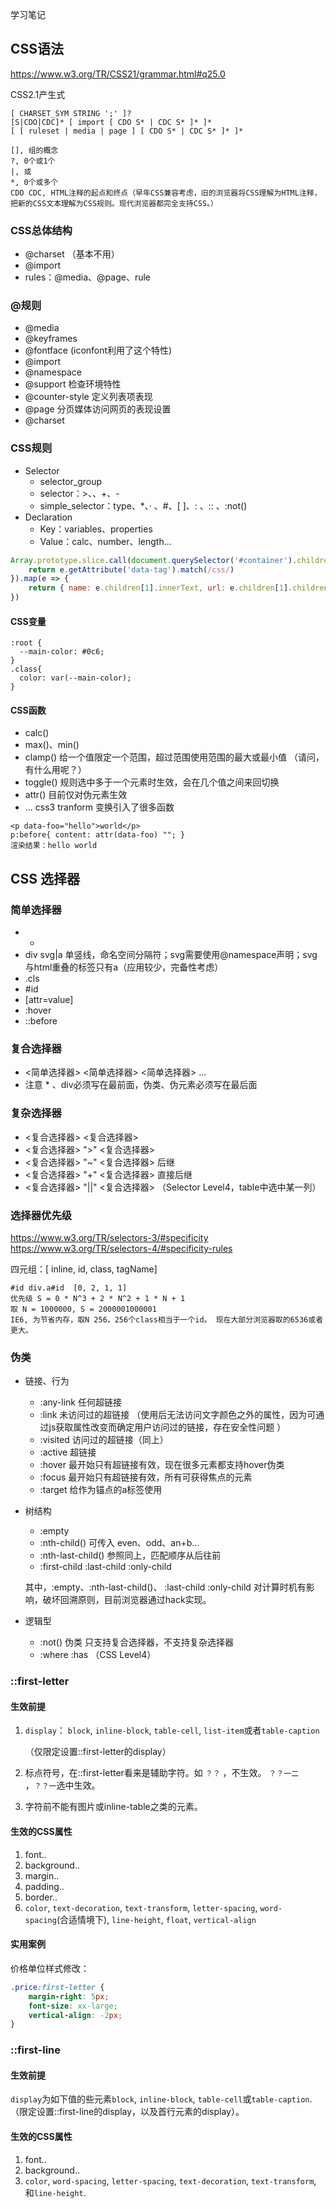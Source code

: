 学习笔记

## CSS语法

https://www.w3.org/TR/CSS21/grammar.html#q25.0

CSS2.1产生式

```
[ CHARSET_SYM STRING ';' ]?
[S|CDO|CDC]* [ import [ CDO S* | CDC S* ]* ]*
[ [ ruleset | media | page ] [ CDO S* | CDC S* ]* ]*

[], 组的概念
?, 0个或1个
|, 或
*, 0个或多个
CDO CDC, HTML注释的起点和终点（早年CSS兼容考虑，旧的浏览器将CSS理解为HTML注释，把新的CSS文本理解为CSS规则。现代浏览器都完全支持CSS。）
```

### CSS总体结构

- @charset （基本不用）
- @import
- rules：@media、@page、rule

### @规则

- @media
- @keyframes
- @fontface (iconfont利用了这个特性)
- @import
- @namespace 
- @support  检查环境特性
- @counter-style  定义列表项表现
- @page  分页媒体访问网页的表现设置
- @charset

### CSS规则  

- Selector
  - selector_group
  - selector：>、<sp>、+、-
  - simple_selector：type、*、· 、#、[ ]、: 、:: 、:not()
- Declaration
  - Key：variables、properties
  - Value：calc、number、length...

```js
Array.prototype.slice.call(document.querySelector('#container').children).filter(e => {
	return e.getAttribute('data-tag').match(/css/)
}).map(e => {
	return { name: e.children[1].innerText, url: e.children[1].children[0].href }
})
```

#### CSS变量
```
:root {
  --main-color: #0c6;
}
.class{
  color: var(--main-color);
}
```

#### CSS函数

- calc()
- max()、min()
- clamp()  给一个值限定一个范围，超过范围使用范围的最大或最小值 （请问，有什么用呢？）
- toggle()  规则选中多于一个元素时生效，会在几个值之间来回切换
- attr()  目前仅对伪元素生效
- ... css3 tranform 变换引入了很多函数
```
<p data-foo="hello">world</p>
p:before{ content: attr(data-foo) ""; }
渲染结果：hello world
```

## CSS 选择器

### 简单选择器

- *
- div svg|a 单竖线，命名空间分隔符；svg需要使用@namespace声明；svg与html重叠的标签只有a（应用较少，完备性考虑）
- .cls
- #id
- [attr=value]
- :hover
- ::before

### 复合选择器

- <简单选择器> <简单选择器> <简单选择器> ...
- 注意 * 、div必须写在最前面，伪类、伪元素必须写在最后面

### 复杂选择器

- <复合选择器> <sp> <复合选择器> 
- <复合选择器> ">" <复合选择器>
- <复合选择器> "~" <复合选择器>  后继
- <复合选择器> "+" <复合选择器>  直接后继
- <复合选择器> "||" <复合选择器>  （Selector Level4，table中选中某一列）

### 选择器优先级

https://www.w3.org/TR/selectors-3/#specificity
https://www.w3.org/TR/selectors-4/#specificity-rules

四元组：[ inline, id, class, tagName]

```
#id div.a#id  [0, 2, 1, 1]
优先级 S = 0 * N^3 + 2 * N^2 + 1 * N + 1
取 N = 1000000, S = 2000001000001
IE6, 为节省内存，取N 256，256个class相当于一个id。 现在大部分浏览器取的6536或者更大。
```

### 伪类

- 链接、行为

  - :any-link 任何超链接
  - :link  未访问过的超链接 （使用后无法访问文字颜色之外的属性，因为可通过js获取属性改变而确定用户访问过的链接，存在安全性问题  ）
  - :visited 访问过的超链接（同上）
  - :active  超链接
  - :hover  最开始只有超链接有效，现在很多元素都支持hover伪类
  - :focus  最开始只有超链接有效，所有可获得焦点的元素
  - :target  给作为锚点的a标签使用

- 树结构

  - :empty
  - :nth-child()  可传入 even、odd、an+b...
  - :nth-last-child() 参照同上，匹配顺序从后往前
  - :first-child  :last-child  :only-child

  其中，:empty、:nth-last-child()、 :last-child  :only-child 对计算时机有影响，破坏回溯原则，目前浏览器通过hack实现。

- 逻辑型

  - :not() 伪类  只支持复合选择器，不支持复杂选择器
  - :where  :has  （CSS Level4）

### ::first-letter

#### 生效前提

1. `display`： `block`, `inline-block`, `table-cell`, `list-item`或者`table-caption` 

   （仅限定设置::first-letter的display）

2. 标点符号，在::first-letter看来是辅助字符。如 `？？` ，不生效。 `？？一二 ` ，`？？一`选中生效。

3. 字符前不能有图片或inline-table之类的元素。

#### 生效的CSS属性

1. font..
2. background..
3. margin..
4. padding..
5. border..
6. `color`, `text-decoration`, `text-transform`, `letter-spacing`, `word-spacing`(合适情境下), `line-height`, `float`, `vertical-align`

#### 实用案例

价格单位样式修改：

```css
.price:first-letter {
    margin-right: 5px;
    font-size: xx-large;
    vertical-align: -2px;
}
```

### ::first-line

#### 生效前提

`display`为如下值的些元素`block`, `inline-block`, `table-cell`或`table-caption`.  （限定设置::first-line的display，以及首行元素的display）。

#### 生效的CSS属性

1. font..
2. background..
3. `color`, `word-spacing`, `letter-spacing`, `text-decoration`, `text-transform`, 和`line-height`.

